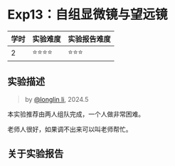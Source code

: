 # Exp13：自组显微镜与望远镜

| 学时 | 实验难度 | 实验报告难度 |
|------|---------|------------|
| 2 | ⭐⭐⭐⭐ | ⭐⭐⭐ |

## 实验描述
> by [@longlin li](https://github.com/longlin10086), 2024.5

本实验推荐由两人组队完成，一个人做非常困难。

老师人很好，如果调不出来可以叫老师帮忙。

## 关于实验报告
